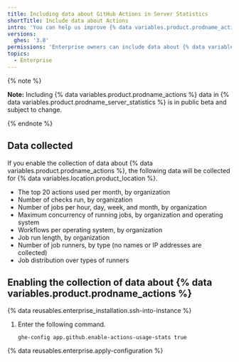 ```yaml
---
title: Including data about GitHub Actions in Server Statistics
shortTitle: Include data about Actions
intro: 'You can help us improve {% data variables.product.prodname_actions %} by allowing {% data variables.product.prodname_server_statistics %} to collect data about {% data variables.product.prodname_actions %}.'
versions:
  ghes: '3.8'
permissions: 'Enterprise owners can include data about {% data variables.product.prodname_actions %} in {% data variables.product.prodname_server_statistics %}.'
topics:
  - Enterprise
---
```


{% note %}

**Note:** Including {% data variables.product.prodname_actions %} data in {% data variables.product.prodname_server_statistics %} is in public beta and subject to change.

{% endnote %}

## Data collected

If you enable the collection of data about {% data variables.product.prodname_actions %}, the following data will be collected for {% data variables.location.product_location %}.

- The top 20 actions used per month, by organization
- Number of checks run, by organization
- Number of jobs per hour, day, week, and month, by organization
- Maximum concurrency of running jobs, by organization and operating system
- Workflows per operating system, by organization
- Job run length, by organization
- Number of job runners, by type (no names or IP addresses are collected)
- Job distribution over types of runners

## Enabling the collection of data about {% data variables.product.prodname_actions %}

{% data reusables.enterprise_installation.ssh-into-instance %}
1. Enter the following command.

   ```shell copy
   ghe-config app.github.enable-actions-usage-stats true
   ```

{% data reusables.enterprise.apply-configuration %}

